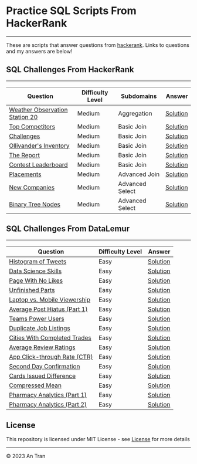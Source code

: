 # Practice SQL Scripts From HackerRank
------------

These are scripts that answer questions from <a href="https://hackerrank.com">hackerank</a>. Links to questions and my answers are below!

## SQL Challenges From HackerRank
---------------

| Question                | Difficulty Level              | Subdomains              | Answer                 |
|-------------------------|-------------------------|-------------------------|------------------------:|
| [Weather Observation Station 20](https://www.hackerrank.com/challenges/weather-observation-station-20/problem?isFullScreen=true) | Medium | Aggregation | [Solution](https://github.com/antran28/SQL-Practice/blob/main/Solution/Weather%20Observation%20Station%2020.sql) |
| [Top Competitors](https://www.hackerrank.com/challenges/full-score/problem) | Medium | Basic Join | [Solution](https://github.com/antran28/SQL-Practice/blob/main/Solution/Top%20Competitors.sql) |
| [Challenges](https://www.hackerrank.com/challenges/challenges/problem) | Medium | Basic Join | [Solution](https://github.com/antran28/SQL-Practice/blob/main/Solution/Challenges.sql) |
| [Ollivander's Inventory](https://www.hackerrank.com/challenges/harry-potter-and-wands/problem) | Medium | Basic Join | [Solution](https://github.com/antran28/SQL-Practice/blob/main/Solution/Ollivander's%20Inventory.sql) |
| [The Report](https://www.hackerrank.com/challenges/the-report/problem) | Medium | Basic Join | [Solution](https://github.com/antran28/SQL-Practice/blob/main/Solution/The%20Report.sql) |
| [Contest Leaderboard](https://www.hackerrank.com/challenges/contest-leaderboard/problem?isFullScreen=true) | Medium | Basic Join | [Solution](https://github.com/antran28/SQL-Practice/blob/main/Solution/Contest%20Leaderboard.sql) |
| [Placements](https://www.hackerrank.com/challenges/placements/problem?isFullScreen=true) | Medium | Advanced Join | [Solution](https://github.com/antran28/SQL-Practice/blob/main/Solution/Placements.sql) |
| [New Companies](https://www.hackerrank.com/challenges/the-company/problem) | Medium | Advanced Select | [Solution](https://github.com/antran28/SQL-Practice/blob/main/Solution/New%20Companies.sql) |
| <a href="https://www.hackerrank.com/challenges/binary-search-tree-1/problem">Binary Tree Nodes</a> | Medium | Advanced Select | <a href="https://github.com/antran28/SQL-Practice/blob/main/Solution/Binary%20Tree%20Nodes.sql">Solution</a> |

## SQL Challenges From DataLemur
---------------

| Question                | Difficulty Level              | Answer                 |
|-------------------------|-------------------------|------------------------:|
| [Histogram of Tweets](https://datalemur.com/questions/sql-histogram-tweets) | Easy | [Solution](https://github.com/antran28/SQL-Practice/blob/main/Solution/Histogram%20of%20Tweets.sql) |
| [Data Science Skills](https://datalemur.com/questions/matching-skills) | Easy | [Solution](https://github.com/antran28/SQL-Practice/blob/main/Solution/Data%20Science%20Skills.sql) |
| [Page With No Likes](https://datalemur.com/questions/sql-page-with-no-likes) | Easy | [Solution](https://github.com/antran28/SQL-Practice/blob/main/Solution/Page%20With%20No%20Likes.sql) |
| [Unfinished Parts](https://datalemur.com/questions/tesla-unfinished-parts) | Easy |[Solution](https://github.com/antran28/SQL-Practice/blob/main/Solution/Unfinished%20Parts.sql) |
| [Laptop vs. Mobile Viewership](https://datalemur.com/questions/laptop-mobile-viewership) | Easy | [Solution](https://github.com/antran28/SQL-Practice/blob/main/Solution/Laptop%20vs.%20Mobile%20Viewership.sql) |
| [Average Post Hiatus (Part 1)](https://datalemur.com/questions/sql-average-post-hiatus-1) | Easy | [Solution](https://github.com/antran28/SQL-Practice/blob/main/Solution/Average%20Post%20Hiatus%20(Part%201).sql) |
| [Teams Power Users](https://datalemur.com/questions/teams-power-users) | Easy |  [Solution](https://github.com/antran28/SQL-Practice/blob/main/Solution/Teams%20Power%20Users.sql) |
| [Duplicate Job Listings](https://datalemur.com/questions/duplicate-job-listings) | Easy | [Solution](https://github.com/antran28/SQL-Practice/blob/main/Solution/Duplicate%20Job%20Listings.sql) |
| [Cities With Completed Trades](https://datalemur.com/questions/completed-trades) | Easy | [Solution](https://github.com/antran28/SQL-Practice/blob/main/Solution/Cities%20With%20Completed%20Trades.sql) |
| [Average Review Ratings](https://datalemur.com/questions/sql-avg-review-ratings) | Easy | [Solution](https://github.com/antran28/SQL-Practice/blob/main/Solution/Average%20Review%20Ratings.sql) |
| [App Click-through Rate (CTR)](https://datalemur.com/questions/click-through-rate) | Easy | [Solution](https://github.com/antran28/SQL-Practice/blob/main/Solution/App%20Click-through%20Rate%20(CTR).sql) |
| [Second Day Confirmation](https://datalemur.com/questions/second-day-confirmation) | Easy |[Solution](https://github.com/antran28/SQL-Practice/blob/main/Solution/Second%20Day%20Confirmation.sql) |
| [Cards Issued Difference](https://datalemur.com/questions/cards-issued-difference) | Easy | [Solution](https://github.com/antran28/SQL-Practice/blob/main/Solution/Cards%20Issued%20Difference.sql) |
| [Compressed Mean](https://datalemur.com/questions/alibaba-compressed-mean) | Easy | [Solution](https://github.com/antran28/SQL-Practice/blob/main/Solution/Compressed%20Mean.sql) |
| [Pharmacy Analytics (Part 1)](https://datalemur.com/questions/top-profitable-drugs) | Easy |  [Solution](https://github.com/antran28/SQL-Practice/blob/main/Solution/Pharmacy%20Analytics%20(Part%201).sql) |
| [Pharmacy Analytics (Part 2)](https://datalemur.com/questions/duplicate-job-listings) | Easy | [Solution](https://github.com/antran28/SQL-Practice/blob/main/Solution/Pharmacy%20Analytics%20(Part%202).sql) |

## License
This repository is licensed under MIT License - see [License](LICENSE) for more details

___________________________________

<p>&copy; 2023 An Tran</p>
